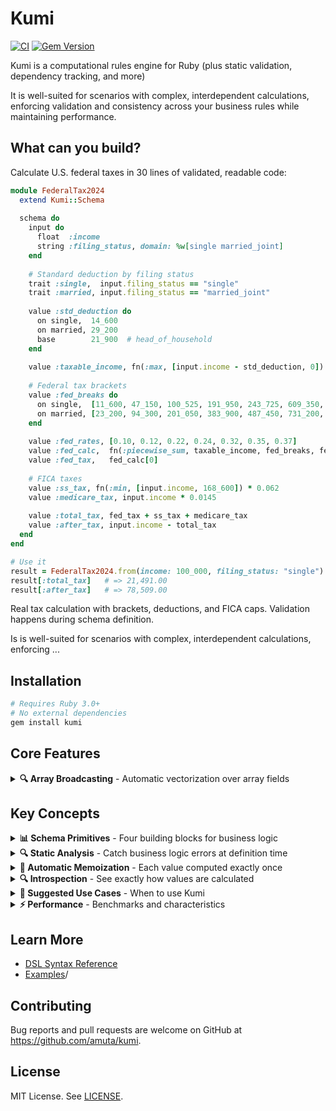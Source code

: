 # Kumi 

[![CI](https://github.com/amuta/kumi/workflows/CI/badge.svg)](https://github.com/amuta/kumi/actions)
[![Gem Version](https://badge.fury.io/rb/kumi.svg)](https://badge.fury.io/rb/kumi)

Kumi is a computational rules engine for Ruby (plus static validation, dependency tracking, and more)

It is well-suited for scenarios with complex, interdependent calculations, enforcing validation and consistency across your business rules while maintaining performance.



## What can you build?

Calculate U.S. federal taxes in 30 lines of validated, readable code:

```ruby
module FederalTax2024
  extend Kumi::Schema
  
  schema do
    input do
      float  :income
      string :filing_status, domain: %w[single married_joint]
    end
    
    # Standard deduction by filing status
    trait :single,  input.filing_status == "single"
    trait :married, input.filing_status == "married_joint"
    
    value :std_deduction do
      on single,  14_600
      on married, 29_200
      base        21_900  # head_of_household
    end
    
    value :taxable_income, fn(:max, [input.income - std_deduction, 0])
    
    # Federal tax brackets
    value :fed_breaks do
      on single,  [11_600, 47_150, 100_525, 191_950, 243_725, 609_350, Float::INFINITY]
      on married, [23_200, 94_300, 201_050, 383_900, 487_450, 731_200, Float::INFINITY]
    end
    
    value :fed_rates, [0.10, 0.12, 0.22, 0.24, 0.32, 0.35, 0.37]
    value :fed_calc,  fn(:piecewise_sum, taxable_income, fed_breaks, fed_rates)
    value :fed_tax,   fed_calc[0]
    
    # FICA taxes
    value :ss_tax, fn(:min, [input.income, 168_600]) * 0.062
    value :medicare_tax, input.income * 0.0145
    
    value :total_tax, fed_tax + ss_tax + medicare_tax
    value :after_tax, input.income - total_tax
  end
end

# Use it
result = FederalTax2024.from(income: 100_000, filing_status: "single")
result[:total_tax]   # => 21,491.00
result[:after_tax]   # => 78,509.00
```

Real tax calculation with brackets, deductions, and FICA caps. Validation happens during schema definition.

Is is well-suited for scenarios with complex, interdependent calculations, enforcing ...

## Installation

```bash
# Requires Ruby 3.0+
# No external dependencies
gem install kumi
```

## Core Features

<details>
<summary><strong>🔍 Array Broadcasting</strong> - Automatic vectorization over array fields</summary>

### Array Broadcasting

Kumi automatically broadcasts operations over array fields, enabling natural syntax for element-wise computation:

```ruby
schema do
  input do
    array :line_items do
      float   :price
      integer :quantity
      string  :category
    end
    float :tax_rate
  end

  # Element-wise computation - broadcasts over each item
  value :subtotals, input.line_items.price * input.line_items.quantity
  
  # Element-wise traits - applied to each item
  trait :is_taxable, (input.line_items.category != "digital")
  
  # Aggregation operations - consume arrays to produce scalars
  value :total_subtotal, fn(:sum, subtotals)
  value :item_count, fn(:size, input.line_items)
end
```

**Dimension Mismatch Detection**: Operations across different arrays are caught with detailed error messages:

```ruby
schema do
  input do
    array :items do
      string :name
    end
    array :logs do  
      string :user_name
    end
  end

  # This generates a detailed error
  trait :same_name, input.items.name == input.logs.user_name
end

# Error:
# Cannot broadcast operation across arrays from different sources: items, logs. 
# Problem: Multiple operands are arrays from different sources:
#   - Operand 1 resolves to array(string) from array 'items'
#   - Operand 2 resolves to array(string) from array 'logs'
# Direct operations on arrays from different sources is ambiguous and not supported.
```

</details>

## Key Concepts

<details>
<summary><strong>📊 Schema Primitives</strong> - Four building blocks for business logic</summary>

### Schema Primitives

Kumi schemas are built from four simple primitives that compose into powerful business logic:

**Inputs** define the data flowing into your schema with built-in validation:
```ruby
input do
  float :price, domain: 0..1000.0      # Validates range
  string :category, domain: %w[standard premium]  # Validates inclusion
end
```

**Values** are computed attributes that automatically memoize their results
```ruby
value :subtotal, input.price * input.quantity
value :tax_rate, 0.08
value :tax_amount, subtotal * tax_rate
```

**Traits** are boolean conditions that enable branching logic:
```ruby
trait :bulk_order, input.quantity >= 100
trait :premium_customer, input.tier == "premium"

value :discount do
  on bulk_order, premium_customer, 0.25  # 25% for bulk premium orders
  on bulk_order, 0.15                     # 15% for bulk orders
  on premium_customer, 0.10               # 10% for premium customers
  base 0.0                                # No discount otherwise
end
```

**Functions** provide computational building blocks:

```ruby
value :final_price, [subtotal - discount_amount, 0].max
value :monthly_payment, fn(:pmt, rate: 0.05/12, nper: 36, pv: -loan_amount)
```
Note: You can find a list all core functions [FUNCTIONS.md](docs/FUNCTIONS.md)

These primitives are statically analyzed during schema definition, catching logical errors before runtime and ensuring your business rules are internally consistent.

</details>

<details>
<summary><strong>🔍 Static Analysis</strong> - Catch business logic errors at definition time</summary>

### Static Analysis

Kumi catches subtle business logic errors that would cause runtime failures or silent bugs:

```ruby
module InsurancePolicyPricer
  extend Kumi::Schema
  
  schema do
    input do
      integer :age, domain: 18..80
      string :risk_category, domain: %w[low medium high]
      float :coverage_amount, domain: 50_000..2_000_000
      integer :years_experience, domain: 0..50
      boolean :has_claims
    end
    
    # Risk assessment with subtle interdependencies
    trait :young_driver, input.age < 25
    trait :experienced, input.years_experience >= 5
    trait :high_risk, input.risk_category == "high"
    trait :senior_driver, input.age >= 65
    
    # Base premium calculation
    value :base_premium, input.coverage_amount * 0.02
    
    # Experience adjustment with subtle circular reference
    value :experience_factor do
      on experienced & young_driver, experience_discount * 0.8  # ❌ Uses experience_discount before it's defined
      on experienced, 0.85
      on young_driver, 1.25
      base 1.0
    end
    
    # Risk multipliers that create impossible combinations
    value :risk_multiplier do
      on high_risk & experienced, 1.5    # High risk but experienced
      on high_risk, 2.0                  # Just high risk
      on low_risk & young_driver, 0.9    # ❌ low_risk is undefined (typo for input.risk_category)
      base 1.0
    end
    
    # Claims history impact
    trait :claims_free, fn(:not, input.has_claims)
    trait :perfect_record, claims_free & experienced & fn(:not, young_driver)
    
    # Discount calculation with type error
    value :experience_discount do
      on perfect_record, input.years_experience + "%" # ❌ String concatenation with integer
      on claims_free, 0.95
      base 1.0
    end
    
    # Premium calculation chain
    value :adjusted_premium, base_premium * experience_factor * risk_multiplier
    
    # Age-based impossible logic
    trait :mature_professional, senior_driver & experienced & young_driver  # ❌ Can't be senior AND young
    
    # Final premium with self-referencing cascade
    value :final_premium do
      on mature_professional, adjusted_premium * 0.8
      on senior_driver, adjusted_premium * senior_adjustment  # ❌ senior_adjustment undefined
      base final_premium * 1.1  # ❌ Self-reference in base case
    end
    
    # Monthly payment calculation with function arity error
    value :monthly_payment, fn(:divide, final_premium)  # ❌ divide needs 2 arguments, got 1
  end
end

# Static analysis catches ALL these subtle errors:
# ❌ Circular reference: experience_factor → experience_discount → experience_factor
# ❌ Undefined reference: low_risk (should be input.risk_category == "low")
# ❌ Type mismatch: integer + string in experience_discount
# ❌ Impossible conjunction: senior_driver & young_driver
# ❌ Undefined reference: senior_adjustment
# ❌ Self-reference cycle: final_premium references itself in base case
# ❌ Function arity error: divide expects 2 arguments, got 1
```

**Bounded Recursion**: Kumi allows safe mutual recursion when cascade conditions are mutually exclusive:

```ruby
trait :is_forward, input.operation == "forward"
trait :is_reverse, input.operation == "reverse"

# Safe mutual recursion - conditions are mutually exclusive
value :forward_processor do
  on is_forward, input.value * 2        # Direct calculation
  on is_reverse, reverse_processor + 10  # Delegates to reverse (safe)
  base "invalid operation"
end

value :reverse_processor do
  on is_forward, forward_processor - 5   # Delegates to forward (safe) 
  on is_reverse, input.value / 2         # Direct calculation
  base "invalid operation"
end

# Usage examples:
# operation="forward", value=10  => forward: 20, reverse: 15
# operation="reverse", value=10  => forward: 15, reverse: 5  
# operation="unknown", value=10  => both: "invalid operation"
```

This compiles successfully because `operation` can only be "forward" OR "reverse", never both. At runtime, each recursion executes exactly one step before hitting a direct calculation, making it bounded and safe.

</details>

<details>
<summary><strong>💾 Automatic Memoization</strong> - Each value computed exactly once</summary>

### Automatic Memoization

Each value is computed exactly once:

```ruby
runner = FederalTax2024.from(income: 250_000, filing_status: "married_joint")

# First access computes full dependency chain
runner[:total_tax]     # => 53,155.20

# Subsequent access uses cached values
runner[:fed_tax]       # => 39,077.00 (cached)
runner[:after_tax]     # => 196,844.80 (cached)
```

</details>

<details>
<summary><strong>🔍 Introspection</strong> - See exactly how values are calculated</summary>

### Introspection

See exactly how any value was calculated:

```ruby
Kumi::Explain.call(FederalTax2024, :fed_tax, inputs: {income: 100_000, filing_status: "single"})
# => fed_tax = fed_calc[0]
#    = (fed_calc = piecewise_sum(taxable_income, fed_breaks, fed_rates)
#       = piecewise_sum(85,400, [11,600, 47,150, ...], [0.10, 0.12, ...])
#       = [15,099.50, 0.22])
#    = 15,099.50
```

</details>

<details>
<summary><strong>🎯 Suggested Use Cases</strong> - When to use Kumi</summary>

**✅ Great for:**
- Complex interdependent business rules
- Tax calculation engines (as demonstrated)
- Insurance premium calculators
- Loan amortization schedules
- Commission structures with complex tiers
- Pricing engines with multiple discount rules

**❌ Not suitable for:**
- Simple conditional statements
- Sequential procedural workflows  
- Rules that change during execution
- High-frequency real-time processing

</details>

<details>
<summary><strong>⚡ Performance</strong> - Benchmarks and characteristics</summary>

Benchmarks on Linux with Ruby 3.3.8 on a Dell Latitude 7450:
- 50-deep dependency chain: **740,000/sec** (analysis <50ms)
- 1,000 attributes:         **131,000/sec** (analysis <50ms)
- 10,000 attributes:        **14,200/sec**  (analysis ~300ms)

</details>

## Learn More

- [DSL Syntax Reference](docs/SYNTAX.md)
- [Examples](examples/)/

## Contributing

Bug reports and pull requests are welcome on GitHub at https://github.com/amuta/kumi.

## License

MIT License. See [LICENSE](LICENSE).